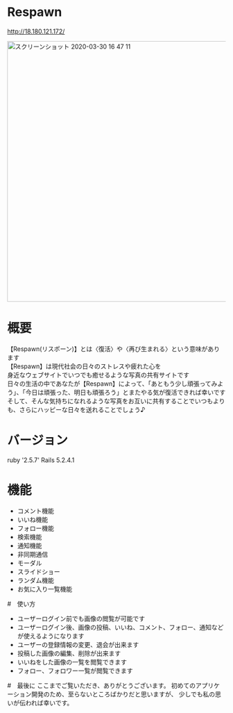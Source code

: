 # Respawn
http://18.180.121.172/

<img width="600" alt="スクリーンショット 2020-03-30 16 47 11" src="https://user-images.githubusercontent.com/58395041/77888730-a7e30780-72a7-11ea-8cf8-8461a8cf6f7c.png">


# 概要
【Respawn(リスポーン)】とは〈復活〉や〈再び生まれる〉という意味があります  
【Respawn】は現代社会の日々のストレスや疲れた心を  
身近なウェブサイトでいつでも癒せるような写真の共有サイトです  
日々の生活の中であなたが【Respawn】によって、「あともう少し頑張ってみよう」、「今日は頑張った、明日も頑張ろう」とまたやる気が復活できれば幸いです  
そして、そんな気持ちになれるような写真をお互いに共有することでいつもよりも、さらにハッピーな日々を送れることでしょう♪


# バージョン
ruby '2.5.7'
Rails 5.2.4.1


# 機能
- コメント機能
- いいね機能
- フォロー機能
- 検索機能
- 通知機能
- 非同期通信
- モーダル
- スライドショー
- ランダム機能
- お気に入り一覧機能


#　使い方
- ユーザーログイン前でも画像の閲覧が可能です
- ユーザーログイン後、画像の投稿、いいね、コメント、フォロー、通知などが使えるようになります
- ユーザーの登録情報の変更、退会が出来ます
- 投稿した画像の編集、削除が出来ます
- いいねをした画像の一覧を閲覧できます
- フォロー、フォロワー一覧が閲覧できます

#　最後に
ここまでご覧いただき、ありがとうございます。
初めてのアプリケーション開発のため、至らないところばかりだと思いますが、
少しでも私の思いが伝われば幸いです。
